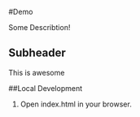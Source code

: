 #Demo

Some Describtion!

## Subheader

This is awesome


##Local Development

1. Open index.html in your browser.
